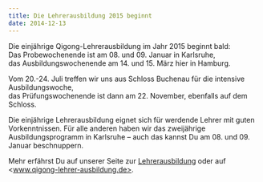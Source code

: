 ```yaml
---
title: Die Lehrerausbildung 2015 beginnt
date: 2014-12-13
---
```

Die einjährige Qigong-Lehrerausbildung im Jahr 2015 beginnt bald:  
Das Probewochenende ist am 08. und 09. Januar in Karlsruhe,  
das Ausbildungswochenende am 14. und 15. März hier in Hamburg.

Vom 20.-24. Juli treffen wir uns aus Schloss Buchenau für die intensive Ausbildungswoche,  
das Prüfungswochenende ist dann am 22. November, ebenfalls auf dem Schloss.

Die einjährige Lehrerausbildung eignet sich für werdende Lehrer mit guten Vorkenntnissen. Für alle anderen haben wir das zweijährige Ausbildungsprogramm in Karlsruhe – auch das kannst Du am 08. und 09. Januar beschnuppern.

Mehr erfährst Du auf unserer Seite zur [Lehrerausbildung](/lehrer) oder auf <www.qigong-lehrer-ausbildung.de>.